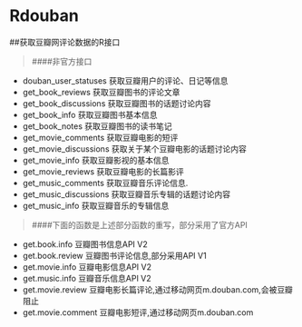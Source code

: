 Rdouban
=======
##获取豆瓣网评论数据的R接口
> ####非官方接口
* douban_user_statuses  获取豆瓣用户的评论、日记等信息
* get_book_reviews	获取豆瓣图书的评论文章
* get_book_discussions	获取豆瓣图书的话题讨论内容
* get_book_info	获取豆瓣图书基本信息
* get_book_notes	获取豆瓣图书的读书笔记
* get_movie_comments	获取豆瓣电影的短评
* get_movie_discussions	获取关于某个豆瓣电影的话题讨论内容
* get_movie_info	获取豆瓣影视的基本信息
* get_movie_reviews	获取豆瓣电影的长篇影评
* get_music_comments	获取豆瓣音乐评论信息.
* get_music_discussions	获取豆瓣音乐专辑的话题讨论内容
* get_music_info	获取豆瓣音乐的专辑信息

> ####下面的函数是上述部分函数的重写，部分采用了官方API
* get.book.info  豆瓣图书信息API V2
* get.book.review  豆瓣图书评论信息,部分采用API V1
* get.movie.info  豆瓣电影信息API V2
* get.music.info  豆瓣音乐信息API V2
* get.movie.review  豆瓣电影长篇评论,通过移动网页m.douban.com,会被豆瓣阻止
* get.movie.comment  豆瓣电影短评,通过移动网页m.douban.com
